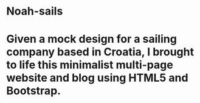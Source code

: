 # Noah-sails
# Given a mock design for a sailing company based in Croatia, I brought to life this minimalist multi-page website and blog using HTML5 and Bootstrap.
